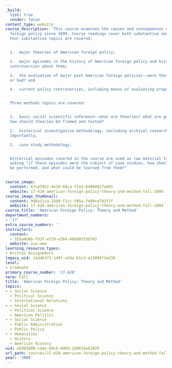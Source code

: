 ```yaml
---
_build:
  list: true
  render: false
content_type: website
course_description: 'This course examines the causes and consequences of American
  foreign policy since 1898. Course readings cover both substantive and methods topics.
  Four substantive topics are covered:


  1.  major theories of American foreign policy;

  2.  major episodes in the history of American foreign policy and historical/interpretive
  controversies about them;

  3.  the evaluation of major past American foreign policies--were their results good
  or bad? and

  4.  current policy controversies, including means of evaluating proposed policies.


  Three methods topics are covered:


  1.  basic social scientific inference--what are theories? what are good theories?
  how should theories be framed and tested?

  2.  historical investigative methodology, including archival research, and, most
  importantly,

  3.  case study methodology.


  Historical episodes covered in the course are used as raw material for case studies,
  asking "if these episodes were the subject of case studies, how should those studies
  be performed, and what could be learned from them?"

  '
course_image:
  content: 67ce5052-4e10-68ca-f1a3-649b8627a065
  website: 17-428-american-foreign-policy-theory-and-method-fall-2004
course_image_thumbnail:
  content: 9d6a11ca-3209-f1cc-f05a-fe89ce743f5f
  website: 17-428-american-foreign-policy-theory-and-method-fall-2004
course_title: 'American Foreign Policy: Theory and Method'
department_numbers:
- '17'
extra_course_numbers: ''
instructors:
  content:
  - 555a4b0b-fd37-ef29-e364-4b6d9753b702
  website: ocw-www
learning_resource_types:
- Written Assignments
legacy_uid: 14dd6471-1d0f-e24a-b1c3-e23896f3e236
level:
- Graduate
primary_course_number: '17.428'
term: Fall
title: 'American Foreign Policy: Theory and Method'
topics:
- - Social Science
  - Political Science
  - International Relations
- - Social Science
  - Political Science
  - American Politics
- - Social Science
  - Public Administration
  - Public Policy
- - Humanities
  - History
  - American History
uid: eb983800-cdae-40c8-89b9-2d0818a61025
url_path: courses/17-428-american-foreign-policy-theory-and-method-fall-2004
year: '2004'
---
```

